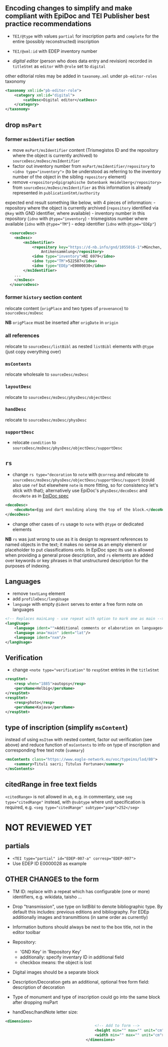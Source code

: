 
## Encoding changes to simplify and make compliant with EpiDoc and TEI Publisher best practice recommendations

* `TEI/@type` with values `partial` for inscription parts and `complete` for the entire (possibly reconstructed) inscription
* `TEI/@xml:id` with EDEP inventory number

* *digital editor* (person who does data entry and revision) recorded in `titleStmt` as `editor` with `@role` set to `digital`

other editorial roles may be added in `taxonomy.xml` under `pb-editor-roles` taxonomy

```xml
<taxonomy xml:id="pb-editor-role">
    <category xml:id="digital">
        <catDesc>Digital editor</catDesc>
    </category>
</taxonomy>
```

## drop `msPart`

### former `msIdentifier` section

  - move `msPart/msIdentifier` content (Trismegistos ID and the repository where the object is currently archived) to `sourceDesc/msDesc/msIdentifier`
  - factor out inventory number from `msPart/msIdentifier/repository` to `<idno type="inventory">` (to be understood as referring to the inventory number of the object in the sibling `repository` element)
  - remove `<repository>Epigraphische Datenbank Heidelberg</repository>` from `sourceDesc/msDesc/msIdentifier` as this information is already represented in `publicationStmt/authority`

  expected end result something like below, with 4 pieces of information:
    - repository where the object is currently archived (`repository` identified via `@key` with GND identifier, where available)
    - inventory number in this repository (`idno` with `@type="inventory`)
    - trismegistos number where available (`idno` with `@type="TM"`)
    - edep identifier (`idno` with `@type="EDEp"`)

```xml
  <sourceDesc>
    <msDesc>
        <msIdentifier>
            <repository key="https://d-nb.info/gnd/1055016-1">München, Staatliche
                Antikensammlung</repository>
            <idno type="inventory">NI 6979</idno>
            <idno type="TM">522587</idno>
            <idno type="EDEp">E0000030</idno>
        </msIdentifier>
    ...
    </msDesc>
  </sourceDesc>  
```

### former `history` section content

relocate content (`origPlace` and two types of `provenance`) to `sourceDesc/msDesc`

**NB** `origPlace` must be inserted after `origDate` in `origin`

### all references 

relocate to `sourceDesc/listBibl` as nested `listBibl` elements with `@type` (just copy overything over)

### `msContents`

relocate wholesale to `sourceDesc/msDesc`

### `layoutDesc`

relocate to `sourceDesc/msDesc/physDesc/objectDesc`

### `handDesc`

relocate to `sourceDesc/msDesc/physDesc`

### `supportDesc`

- relocate `condition` to `sourceDesc/msDesc/physDesc/objectDesc/supportDesc`


## `rs`

- change `rs type="decoration` to `note` with `@corresp` and relocate to `sourceDesc/msDesc/physDesc/objectDesc/supportDesc/support` (could also use `ref` but elsewhere `note` is more fitting, so for consistency let's stick with that); alternatively use EpiDoc's `physDesc/decoDesc` and `decoNote` as in [EpiDoc spec](https://epidoc.stoa.org/gl/latest/supp-descdecor.html)

```xml
<decoDesc>
    <decoNote>Egg and dart moulding along the top of the block.</decoNote>
</decoDesc>
```

- change other cases of `rs` usage to `note` with `@type` or dedicated elements

**NB** `rs` was just wrong to use as it is design to represent references to named objects in the text; it makes no sense as an empty element or placeholder to put classifications onto. In EpiDoc spec its use is allowed when providing a general prose description, and `rs` elements are added over keywords or key phrases in that unstructured description for the purposes of indexing.

## Languages
  
- remove `textLang` element
- add `profileDesc/langUsage`
- `language` with empty `@ident` serves to enter a free form note on languages

```xml
<!-- Replaces mainLang - use repeat with option to mark one as main -->
<langUsage>
    <language ident="">Additional comments or elaboration on languages</language>
    <language ana="main" ident="lat"/>
    <language ident="nxm"/>
</langUsage>
```

## Verification

- change `<note type="verification"` to `respStmt` entries in the `titleStmt`

```xml
<respStmt>
    <resp when="1885">autopsy</resp>
    <persName>Helbig</persName>
</respStmt>
<respStmt>
    <resp>photo</resp>
    <persName>Kajava</persName>
</respStmt>
```

## type of inscription (simplify `msContent`)

instead of using `msItem` with nested content, factor out verification (see above) and reduce function of `msContents` to info on type of inscription and corresponding free text note (`summary`)

```xml
<msContents class="https://www.eagle-network.eu/voc/typeins/lod/80">
    <summary>Tituli sacri; Titulus Fortunae</summary>
</msContents>
```

## citedRange in free text fields

`<citedRange>` is not allowed in `ab`, e.g. in commentary, use `seg type="citedRange"` instead, with `@subtype` where unit specification is required, e.g. `<seg type="citedRange" subtype="page">252</seg>`

# NOT REVIEWED YET

## partials

* `<TEI type="partial" id="EDEP-007-a" corresp="EDEP-007">`
* Use EDEP ID E0000028 as example


## OTHER CHANGES to the form

* TM ID: replace with a repeat which has configurable (one or more) identifiers, e.g. wikidata, taisho ...
* Drop "transmission", use type on listBibl to denote bibliographic type. By default this includes: previous editions and bibliography. For EDEp additionally images and transmittions (in same order as currently)

* Information buttons should always be next to the box title, not in the editor toolbar
* Repository:

  + 'GND Key' in 'Repository Key'
  + additionally: specify inventary ID in additional field
  + checkbox <repository ana="lost"> means: the object is lost


* Digital images should be a separate block
* Description/Decoration gets an additional, optional free form field: description of decoration
* Type of monument and type of inscription could go into the same block after dropping msPart
* handDesc/handNote letter size:
```xml
<dimensions>
                                        <!-- Add to form -->
                                        <height min="" max="" unit="cm"></height>
                                        <width min="" max="" unit="cm"></width>
                                    </dimensions>
```